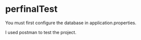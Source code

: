 # perfinalTest
You must first configure the database in application.properties.

I used postman to test the project.
